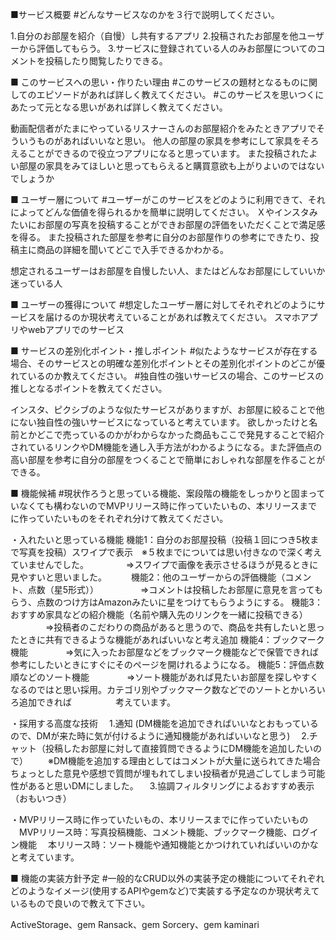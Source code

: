 ■サービス概要
#どんなサービスなのかを３行で説明してください。

1.自分のお部屋を紹介（自慢）し共有するアプリ
2.投稿されたお部屋を他ユーザーから評価してもらう。
3.サービスに登録されている人のみお部屋についてのコメントを投稿したり閲覧したりできる。

■ このサービスへの思い・作りたい理由
#このサービスの題材となるものに関してのエピソードがあれば詳しく教えてください。
#このサービスを思いつくにあたって元となる思いがあれば詳しく教えてください。

動画配信者がたまにやっているリスナーさんのお部屋紹介をみたときアプリでそういうものがあればいいなと思い。
他人の部屋の家具を参考にして家具をそろえることができるので役立つアプリになると思っています。
また投稿されたよい部屋の家具をみてほしいと思ってもらえると購買意欲も上がりよいのではないでしょうか

■ ユーザー層について
#ユーザーがこのサービスをどのように利用できて、それによってどんな価値を得られるかを簡単に説明してください。
Ｘやインスタみたいにお部屋の写真を投稿することができお部屋の評価をいただくことで満足感を得る。
また投稿された部屋を参考に自分のお部屋作りの参考にできたり、投稿主に商品の詳細を聞いてどこで入手できるかわかる。

想定されるユーザーはお部屋を自慢したい人、またはどんなお部屋にしていいか迷っている人

■ ユーザーの獲得について
#想定したユーザー層に対してそれぞれどのようにサービスを届けるのか現状考えていることがあれば教えてください。
スマホアプリやwebアプリでのサービス

■ サービスの差別化ポイント・推しポイント
#似たようなサービスが存在する場合、そのサービスとの明確な差別化ポイントとその差別化ポイントのどこが優れているのか教えてください。
#独自性の強いサービスの場合、このサービスの推しとなるポイントを教えてください。

インスタ、ピクシブのような似たサービスがありますが、お部屋に絞ることで他にない独自性の強いサービスになっていると考えています。
欲しかったけと名前とかどこで売っているのかがわからなかった商品もここで発見することで紹介されているリンクやDM機能を通し入手方法がわかるようになる。また評価点の高い部屋を参考に自分の部屋をつくることで簡単におしゃれな部屋を作ることができる。

■ 機能候補
#現状作ろうと思っている機能、案段階の機能をしっかりと固まっていなくても構わないのでMVPリリース時に作っていたいもの、本リリースまでに作っていたいものをそれぞれ分けて教えてください。

・入れたいと思っている機能
機能1：自分のお部屋投稿（投稿１回につき5枚まで写真を投稿）スワイプで表示　※５枚までについては思い付きなので深く考えていませんでした。
　　　　⇒スワイプで画像を表示させるほうが見るときに見やすいと思いました。　　　
機能2：他のユーザーからの評価機能（コメント、点数（星5形式））　
　　　　⇒コメントは投稿したお部屋に意見を言ってもらう、点数のつけ方はAmazonみたいに星をつけてもらうようにする。
機能3：おすすめ家具などの紹介機能（名前や購入先のリンクを一緒に投稿できる）
　　　　⇒投稿者のこだわりの商品があると思うので、商品を共有したいと思ったときに共有できるような機能があればいいなと考え追加
機能4：ブックマーク機能
　　　　⇒気に入ったお部屋などをブックマーク機能などで保管できれば参考にしたいときにすぐにそのページを開けれるようになる。
機能5：評価点数順などのソート機能
　　　　⇒ソート機能があれば見たいお部屋を探しやすくなるのではと思い採用。カテゴリ別やブックマーク数などでのソートとかいろいろ追加できれば　　　　　考えています。

・採用する高度な技術
　1.通知 (DM機能を追加できればいいなとおもっているので、DMが来た時に気が付けるように通知機能があればいいなと思う)
　2.チャット（投稿したお部屋に対して直接質問できるようにDM機能を追加したいので）
　　※DM機能を追加する理由としてはコメントが大量に送られてきた場合ちょっとした意見や感想で質問が埋もれてしまい投稿者が見過ごしてしまう可能　　　性があると思いDMにしました。
　3.協調フィルタリングによるおすすめ表示（おもいつき）

・MVPリリース時に作っていたいもの、本リリースまでに作っていたいもの
　MVPリリース時：写真投稿機能、コメント機能、ブックマーク機能、ログイン機能
　本リリース時：ソート機能や通知機能とかつけれていればいいのかなと考えています。
　
　

■ 機能の実装方針予定
#一般的なCRUD以外の実装予定の機能についてそれぞれどのようなイメージ(使用するAPIやgemなど)で実装する予定なのか現状考えているもので良いので教えて下さい。

ActiveStorage、gem Ransack、gem Sorcery、gem kaminari
